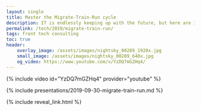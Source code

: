 ```yaml
---
layout: single
title: Master the Migrate-Train-Run cycle
description: IT is endlessly keeping up with the future, but here are 10 things that make it dramatically easier
permalink: /tech/2019/migrate-train-run/
tags: front tech consulting
toc: true
header:
    overlay_image: /assets/images/nightsky_00289_1920x.jpg
    small_image: /assets/images/nightsky_00289_640x.jpg
    og_video: https://www.youtube.com/v/YzDQ7mGZHq4/
---
```


{% include video id="YzDQ7mGZHq4" provider="youtube" %}

{% include presentations/2019-09-30-migrate-train-run.md %}

{% include reveal_link.html %}

